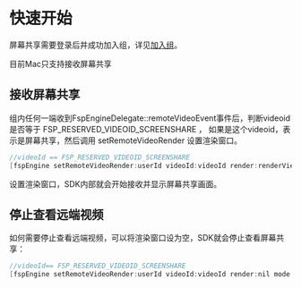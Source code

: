 # 快速开始

屏幕共享需要登录后并成功加入组，详见[加入组](../platform/prepare_mac.md)。

目前Mac只支持接收屏幕共享

## 接收屏幕共享

组内任何一端收到FspEngineDelegate::remoteVideoEvent事件后，判断videoid是否等于 FSP_RESERVED_VIDEOID_SCREENSHARE ，
如果是这个videoid，表示是屏幕共享，然后调用 setRemoteVideoRender 设置渲染窗口。

```objectivec
//videoId == FSP_RESERVED_VIDEOID_SCREENSHARE
[fspEngine setRemoteVideoRender:userId videoId:videoId render:renderView mode:renderMode];
```

设置渲染窗口，SDK内部就会开始接收并显示屏幕共享画面。

## 停止查看远端视频

如何需要停止查看远端视频，可以将渲染窗口设为空，SDK就会停止查看屏幕共享：

```objectivec
//videoId== FSP_RESERVED_VIDEOID_SCREENSHARE
[fspEngine setRemoteVideoRender:userId videoId:videoId render:nil mode:renderMode];
```
